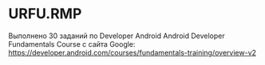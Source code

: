 # URFU.RMP
Выполнено 30 заданий по Developer Android
Android Developer Fundamentals Course с сайта Google:
https://developer.android.com/courses/fundamentals-training/overview-v2
